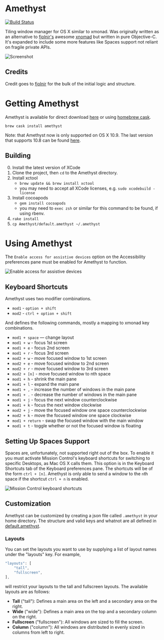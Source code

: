Amethyst
========

[![Build Status](https://travis-ci.org/ianyh/Amethyst.png?branch=master)](https://travis-ci.org/ianyh/Amethyst)

Tiling window manager for OS X similar to xmonad. Was originally written as an
alternative to [fjolnir's](https://github.com/fjolnir) awesome
[xnomad](https://github.com/fjolnir/xnomad) but written in pure
Objective-C. It's expanded to include some more features like Spaces support not
reliant on fragile private APIs.

![Screenshot](http://ianyh.com/amethyst/images/screenshot-small.png)

Credits
-------

Credit goes to [fjolnir](https://github.com/fjolnir) for the bulk of the initial
logic and structure.

Getting Amethyst
================

Amethyst is available for direct download [here](http://ianyh.com/amethyst/versions/Amethyst-0.8.3.zip) or using [homebrew cask](https://github.com/phinze/homebrew-cask).

```
brew cask install amethyst
```

Note: that Amethyst now is only supported on OS X 10.9. The last version that supports 10.8 can be found [here](http://ianyh.com/amethyst/versions/Amethyst-0.8.2.zip).

Building
--------

0. Install the latest version of XCode
1. Clone the project, then `cd` to the Amethyst directory.
2. Install xctool
    - `brew update && brew install xctool` 
    - you may need to accept all XCode licenses, e.g. `sudo xcodebuild -license`
3. Install cocoapods
    - `gem install cocoapods`
    - you may need to `exec zsh` or similar for this command to be found, if using rbenv.
7. `rake install`
8. `cp Amethyst/default.amethyst ~/.amethyst`

Using Amethyst
==============

The `Enable access for assistive devices` option on the Accessibility
preferences pane must be enabled for Amethyst to function.

![Enable access for assistive devices](http://ianyh.com/amethyst/images/accessibility-window.png)

Keyboard Shortcuts
------------------

Amethyst uses two modifier combinations.

* `mod1` - `option + shift`
* `mod2` - `ctrl + option + shift`

And defines the following commands, mostly a mapping to xmonad key combinations.

* `mod1 + space` — change layout
* `mod1 + w` - focus 1st screen
* `mod1 + e` - focus 2nd screen
* `mod1 + r` - focus 3rd screen
* `mod2 + w` - move focused window to 1st screen
* `mod2 + e` - move focused window to 2nd screen
* `mod2 + r` - move focused window to 3rd screen
* `mod2 + [n]` - move focused window to nth space
* `mod1 + h` - shrink the main pane
* `mod1 + l` - expand the main pane
* `mod1 + ,` - increase the number of windows in the main pane
* `mod1 + .` - decrease the number of windows in the main pane
* `mod1 + j` - focus the next window counterclockwise
* `mod1 + k` - focus the next window clockwise
* `mod2 + j` - move the focused window one space counterclockwise
* `mod2 + k` - move the focused window one space clockwise
* `mod1 + return` - swap the focused window with the main window
* `mod1 + t` - toggle whether or not the focused window is floating

Setting Up Spaces Support
-------------------------

Spaces are, unfortunately, not supported right out of the box. To enable it you
must activate Mission Control's keyboard shortcuts for switching to specific
Desktops, as Mac OS X calls them. This option is in the Keyboard Shortcuts tab
of the Keyboard preferences pane. The shortcuts will be of the form `ctrl +
[n]`. Amethyst is only able to send a window to the `n`th space if the shortcut
`ctrl + n` is enabled.

![Mission Control keyboard shortcuts](http://ianyh.com/amethyst/images/missioncontrol-shortcuts.png)

Customization
-------------

Amethyst can be customized by creating a json file called `.amethyst` in your home directory. The structure and valid keys and whatnot are all defined in [default.amethyst](Amethyst/default.amethyst).

### Layouts

You can set the layouts you want to use by supplying a list of layout names under the "layouts" key. For example,

```js
"layouts": [
    "tall",
    "fullscreen",
],
```
will restrict your layouts to the tall and fullscreen layouts. The available layouts are as follows:

* **Tall** ("tall"): Defines a main area on the left and a secondary area on the right.
* **Wide** ("wide"): Defines a main area on the top and a secondary column on the right.
* **Fullscreen** ("fullscreen"): All windows are sized to fill the screen.
* **Column** ("column"): All windows are distributed in evenly sized in columns from left to right.
